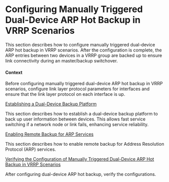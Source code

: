 Configuring Manually Triggered Dual-Device ARP Hot Backup in VRRP Scenarios
===========================================================================

This section describes how to configure manually triggered dual-device ARP hot backup in VRRP scenarios. After the configuration is complete, the ARP entries between two devices in a VRRP group are backed up to ensure link connectivity during an master/backup switchover.

#### Context

Before configuring manually triggered dual-device ARP hot backup in VRRP scenarios, configure link layer protocol parameters for interfaces and ensure that the link layer protocol on each interface is up.


[Establishing a Dual-Device Backup Platform](../../../../software/nev8r10_vrpv8r16/user/vrp/dc_vrp_rbs_cfg_0004.html)

This section describes how to establish a dual-device backup platform to back up user information between devices. This allows fast service switching if a network node or link fails, enhancing service reliability.

[Enabling Remote Backup for ARP Services](../../../../software/nev8r10_vrpv8r16/user/vrp/dc_vrp_rbs_cfg_0005.html)

This section describes how to enable remote backup for Address Resolution Protocol (ARP) services.

[Verifying the Configuration of Manually Triggered Dual-Device ARP Hot Backup in VRRP Scenarios](../../../../software/nev8r10_vrpv8r16/user/vrp/dc_vrp_rbs_cfg_0006.html)

After configuring dual-device ARP hot backup, verify the configurations.